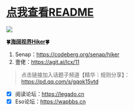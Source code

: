# [点我查看README](https://github.com/Joemotional/Joemotion/blob/main/README.md)
![](https://raw.githubusercontent.com/Joemotional/Joemotion/main/icons/hiker_blue.png)

**🍀[海阔视界Hiker](https://haikuoshijie.cn/archives/fang-yuan-ying-shi-chang-jian-wen-ti)🍀**

1. Senap：https://codeberg.org/senap/hiker
2. 壹佬：https://agit.ai/lcx/11

>点击链接加入话题子频道【精华｜规则分享】：https://pd.qq.com/s/gqok15vtd

- [x] 阅读论坛：https://legado.cn
- [x] Eso论坛：https://wapbbs.cn
